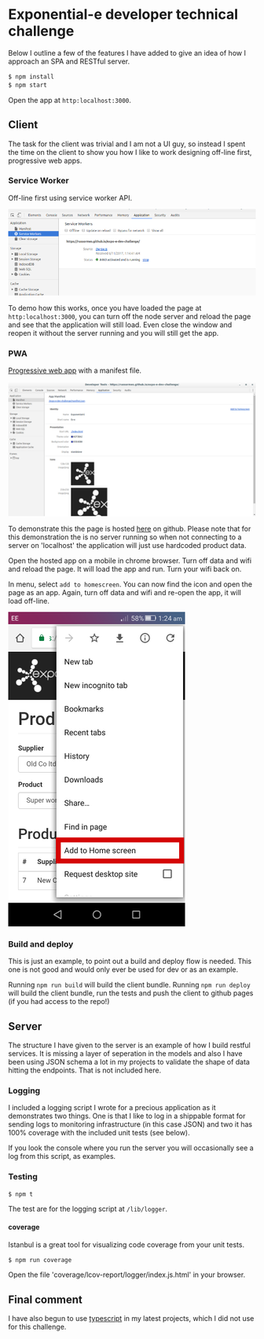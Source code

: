 # Exponential-e developer technical challenge
Below I outline a few of the features I have added to give an idea of how I approach an SPA and RESTful server.

```sh
$ npm install
$ npm start
```
Open the app at `http:localhost:3000`.

## Client
The task for the client was trivial and I am not a UI guy, so instead I spent the time on the client to show you how I like to work designing off-line first, progressive web apps.

### Service Worker
Off-line first using service worker API.

![Debugging with chrome-devtools](/docs/serviceWorker.png)

To demo how this works, once you have loaded the page at `http:localhost:3000`, you can turn off the node server and reload the page and see that the application will still load. Even close the window and reopen it without the server running and you will still get the app.

### PWA
[Progressive web app](https://developers.google.com/web/progressive-web-apps/) with a manifest file.

![Debugging with chrome-devtools](/docs/manifest.png)

To demonstrate this the page is hosted [here](https://russormes.github.io/expo-e-dev-challenge/) on github. Please note that for this demonstration the is no server running so when not connecting to a server on 'localhost' the application will just use hardcoded product data.

Open the hosted app on a mobile in chrome browser. Turn off data and wifi and reload the page. It will load the app and run. Turn your wifi back on.

In menu, select `add to homescreen`. You can now find the icon and open the page as an app. Again, turn off data and wifi and re-open the app, it will load off-line.

![Add page as pwa](/docs/pwaAddToHome.png)

### Build and deploy
This is just an example, to point out a build and deploy flow is needed. This one is not good and would only ever be used for dev or as an example.

Running `npm run build` will build the client bundle.
Running `npm run deploy` will build the client bundle, run the tests and push the client to github pages (if you had access to the repo!)

## Server
The structure I have given to the server is an example of how I build restful services. It is missing a layer of seperation in the models and also I have been using JSON schema a lot in my projects to validate the shape of data hitting the endpoints. That is not included here.

### Logging
I included a logging script I wrote for a precious application as it demonstrates two things. One is that I like to log in a shippable format for sending logs to monitoring infrastructure (in this case JSON) and two it has 100% coverage with the included unit tests (see below).

If you look the console where you run the server you will occasionally see a log from this script, as examples.
### Testing
```sh
$ npm t
```
The test are for the logging script at `/lib/logger`.

#### coverage
Istanbul is a great tool for visualizing code coverage from your unit tests.
```sh
$ npm run coverage
```
Open the file 'coverage/lcov-report/logger/index.js.html' in your browser.

## Final comment
I have also begun to use [typescript](https://www.typescriptlang.org/) in my latest projects, which I did not use for this challenge.
